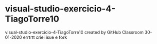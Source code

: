 # visual-studio-exercicio-4-TiagoTorre10
visual-studio-exercicio-4-TiagoTorre10 created by GitHub Classroom
30-01-2020
errtrtt
criei isue e fork
